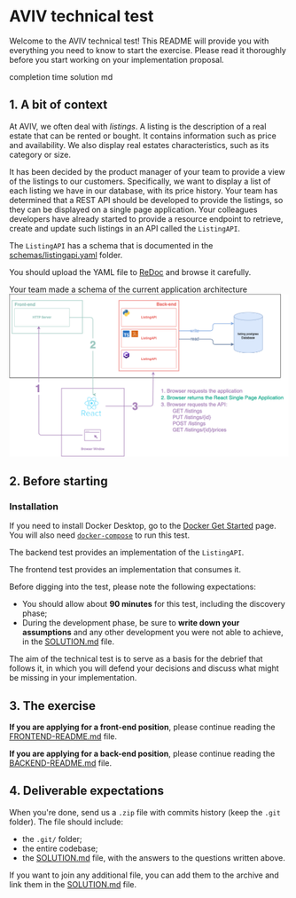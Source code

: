 # AVIV technical test

Welcome to the AVIV technical test! This README will provide you with everything you need to know to start the exercise.
Please read it thoroughly before you start working on your implementation proposal.

completion time
solution md

## 1. A bit of context

At AVIV, we often deal with _listings_. A listing is the description of a real estate that can be rented or bought. It
contains information such as price and availability. We also display real estates characteristics, such as its category
or size.

It has been decided by the product manager of your team to provide a view of the listings to our customers. Specifically, we want to display
a list of each listing we have in our database, with its price history. Your team has determined that a REST
API should be developed to provide the listings, so they can be displayed on a single page application. Your colleagues developers have
already started to provide a resource endpoint to retrieve, create and update such listings in an API called the
`ListingAPI`.

The `ListingAPI` has a schema that is documented in the [schemas/listingapi.yaml](./schemas/listingapi.yaml) folder.

You should upload the YAML file to [ReDoc](https://redocly.github.io/redoc/) and browse it carefully.

Your team made a schema of the current application architecture
![Application Architecture](./schemas/Aviv-Technical-Test-Architecture.png "Application Architecture")

## 2. Before starting

### Installation

If you need to install Docker Desktop, go to the [Docker Get Started](https://www.docker.com/get-started/) page.
You will also need [`docker-compose`](https://docs.docker.com/compose/) to run this test.

The backend test provides an implementation of the `ListingAPI`.

The frontend test provides an implementation that consumes it.

Before digging into the test, please note the following expectations:

- You should allow about **90 minutes** for this test, including the discovery phase;
- During the development phase, be sure to **write down your assumptions** and any other development you were not able to achieve, in the [SOLUTION.md](./SOLUTION.md) file.

The aim of the technical test is to serve as a basis for the debrief that follows it, in which you will defend your decisions and discuss what might be missing in your implementation.

## 3. The exercise

**If you are applying for a front-end position**, please continue reading the [FRONTEND-README.md](./FRONTEND-README.md) file.

**If you are applying for a back-end position**, please continue reading the [BACKEND-README.md](./BACKEND-README.md) file.

## 4. Deliverable expectations

When you're done, send us a `.zip` file with commits history (keep the `.git` folder). The file should include:

- the `.git/` folder;
- the entire codebase;
- the [SOLUTION.md](./SOLUTION.md) file, with the answers to the questions written above.

If you want to join any additional file, you can add them to the archive and link them in the [SOLUTION.md](./SOLUTION.md) file.
